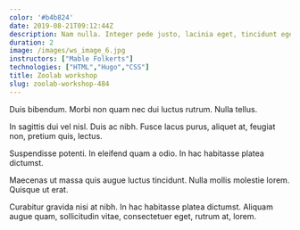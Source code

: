 ```yaml
---
color: '#b4b824'
date: 2019-08-21T09:12:44Z
description: Nam nulla. Integer pede justo, lacinia eget, tincidunt eget, tempus vel, pede.
duration: 2
image: /images/ws_image_6.jpg
instructors: ["Mable Folkerts"]
technologies: ["HTML","Hugo","CSS"]
title: Zoolab workshop
slug: zoolab-workshop-484
---
```

Duis bibendum. Morbi non quam nec dui luctus rutrum. Nulla tellus.

In sagittis dui vel nisl. Duis ac nibh. Fusce lacus purus, aliquet at, feugiat non, pretium quis, lectus.

Suspendisse potenti. In eleifend quam a odio. In hac habitasse platea dictumst.

Maecenas ut massa quis augue luctus tincidunt. Nulla mollis molestie lorem. Quisque ut erat.

Curabitur gravida nisi at nibh. In hac habitasse platea dictumst. Aliquam augue quam, sollicitudin vitae, consectetuer eget, rutrum at, lorem.
